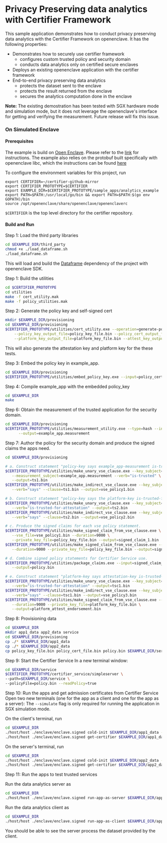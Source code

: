 
# Privacy Preserving data analytics with Certifier Framework 

This sample application demonstrates how to conduct privacy preserving data analytics with 
the Certifier Framework on openenclave. It has the following properties: 
* Demonstrates how to securely use certifier framework  
   * configures custom trusted policy and security domain
   * conducts data analytics only on certified secure enclaves  
* Deploys an existing openenclave application with the certifier framework
* End-to-end privacy preserving data analytics 
   * protects the dataset sent to the enclave
   * protects the result returned from the enclave
   * secures the analytics computation done in the enclave

**Note:** 
The existing demostration has been tested with SGX hardware mode and simulation mode, but it 
does not leverage the openenclave's interface for getting and verifying the measurement.
Future release will fix this issue.  

### On Simulated Enclave 

#### Prerequisites 
The example is build on [Open Enclave](https://github.com/openenclave/openenclave). 
Please refer to the [link](https://github.com/openenclave/openenclave/tree/master/docs/GettingStartedDocs#hardware-drivers)
 for instructions. The example also relies on the protobuf built specifically with 
 openenclave libc, which the instructions can be found [here](../../openenclave_test/instructions.txt)

To configure the environment variables for this project, run 
```
export CERTIFIER=~/certifier-github-mirror
export CERTIFIER_PROTOTYPE=$CERTIFIER
export EXAMPLE_DIR=$CERTIFIER_PROTOTYPE/sample_apps/analytics_example
export PATH=$PATH:/usr/local/go/bin && export PATH=$PATH:$(go env GOPATH)/bin
source /opt/openenclave/share/openenclave/openenclaverc
```
`$CERTIFIER` is the top level directory for the certifier repository.

#### Build and Run

Step 1: Load the third party libraries 
```bash
cd $EXAMPLE_DIR/third_party
chmod +x ./load_dataframe.sh
./load_dataframe.sh
```
This will load and build the [Dataframe](https://github.com/hosseinmoein/DataFrame)
dependency of the project with openenclave SDK.

Step 1: Build the utilities
```bash
cd $CERTIFIER_PROTOTYPE
cd utilities
make -f cert_utility.mak
make -f policy_utilities.mak
```


Step 2: Generate the policy key and self-signed cert
```bash
mkdir $EXAMPLE_DIR/provisioning
cd $EXAMPLE_DIR/provisioning
$CERTIFIER_PROTOTYPE/utilities/cert_utility.exe --operation=generate-policy-key-and-test-keys \
    --policy_key_output_file=policy_key_file.bin --policy_cert_output_file=policy_cert_file.bin \
    --platform_key_output_file=platform_key_file.bin --attest_key_output_file=attest_key_file.bin
```
This will also generate the attestation key and platform key for the these tests.

Step 3: Embed the policy key in example_app.
```bash
cd $EXAMPLE_DIR/provisioning
$CERTIFIER_PROTOTYPE/utilities/embed_policy_key.exe --input=policy_cert_file.bin --output=../policy_key.cc
```

Step 4: Compile example_app with the embedded policy_key
```bash
cd $EXAMPLE_DIR
make
```

Step 6: Obtain the measurement of the trusted application for the security domain.
```bash
cd $EXAMPLE_DIR/provisioning
$CERTIFIER_PROTOTYPE/utilities/measurement_utility.exe --type=hash --input=../enclave/enclave.signed \
      --output=example_app.measurement
```

Step 7: Author the policy for the security domain and produce the signed claims the apps need.
```bash
cd $EXAMPLE_DIR/provisioning

# a. Construct statement "policy-key says example_app-measurement is-trusted"
$CERTIFIER_PROTOTYPE/utilities/make_unary_vse_clause.exe --key_subject="" \
   --measurement_subject=example_app.measurement --verb="is-trusted" \
   --output=ts1.bin
$CERTIFIER_PROTOTYPE/utilities/make_indirect_vse_clause.exe --key_subject=policy_key_file.bin \
   --verb="says" --clause=ts1.bin --output=vse_policy1.bin

# b. Construct statement "policy-key says the platform-key is-trusted-for-attestation"
$CERTIFIER_PROTOTYPE/utilities/make_unary_vse_clause.exe --key_subject=platform_key_file.bin \
   --verb="is-trusted-for-attestation" --output=ts2.bin
$CERTIFIER_PROTOTYPE/utilities/make_indirect_vse_clause.exe --key_subject=policy_key_file.bin \
   --verb="says" --clause=ts2.bin --output=vse_policy2.bin

# c. Produce the signed claims for each vse policy statement.
$CERTIFIER_PROTOTYPE/utilities/make_signed_claim_from_vse_clause.exe \
   --vse_file=vse_policy1.bin --duration=9000 \
   --private_key_file=policy_key_file.bin --output=signed_claim_1.bin
$CERTIFIER_PROTOTYPE/utilities/make_signed_claim_from_vse_clause.exe --vse_file=vse_policy2.bin \
   --duration=9000 --private_key_file=policy_key_file.bin --output=signed_claim_2.bin

# d. Combine signed policy statements for Certifier Service use.
$CERTIFIER_PROTOTYPE/utilities/package_claims.exe --input=signed_claim_1.bin,signed_claim_2.bin\
   --output=policy.bin

# e. Construct statement "platform-key says attestation-key is-trusted-for-attestation" and sign it
$CERTIFIER_PROTOTYPE/utilities/make_unary_vse_clause.exe --key_subject=attest_key_file.bin \
   --verb="is-trusted-for-attestation" --output=tsc1.bin
$CERTIFIER_PROTOTYPE/utilities/make_indirect_vse_clause.exe --key_subject=platform_key_file.bin \
   --verb="says" --clause=tsc1.bin --output=vse_policy3.bin
$CERTIFIER_PROTOTYPE/utilities/make_signed_claim_from_vse_clause.exe --vse_file=vse_policy3.bin \
   --duration=9000 --private_key_file=platform_key_file.bin \
   --output=platform_attest_endorsement.bin
```

Step 8: Provisioning data 
```bash
cd $EXAMPLE_DIR
mkdir app1_data app2_data service
cd $EXAMPLE_DIR/provisioning
cp ./* $EXAMPLE_DIR/app1_data
cp ./* $EXAMPLE_DIR/app2_data
cp policy_key_file.bin policy_cert_file.bin policy.bin $EXAMPLE_DIR/service
```

Step 9: Start the Certifier Service
  In a new terminal window:
```bash
cd $EXAMPLE_DIR/service
$CERTIFIER_PROTOTYPE/certifier_service/simpleserver \
--path=$EXAMPLE_DIR/service \
--policyFile=policy.bin --readPolicy=true
```

Step 10:  Run the apps and get admission certificates from Certifier Service
  Open two new terminals (one for the app as a client and one for the app as a server):
The `--simulate` flag is only required for running the application in SGX simulation mode.

On the client's terminal, run 
```bash
cd $EXAMPLE_DIR
./host/host ./enclave/enclave.signed cold-init $EXAMPLE_DIR/app1_data --simulate
./host/host ./enclave/enclave.signed get-certifier $EXAMPLE_DIR/app1_data --simulate
```

On the server's terminal, run 
```bash
cd $EXAMPLE_DIR
./host/host ./enclave/enclave.signed cold-init $EXAMPLE_DIR/app2_data --simulate
./host/host ./enclave/enclave.signed get-certifier $EXAMPLE_DIR/app2_data/ --simulate
```

Step 11:  Run the apps to test trusted services

Run the data analytics server as 
```bash
cd $EXAMPLE_DIR
./host/host ./enclave/enclave.signed run-app-as-server $EXAMPLE_DIR/app1_data --simulate
```
Run the data analytics client as 
```bash
cd $EXAMPLE_DIR
./host/host ./enclave/enclave.signed run-app-as-client $EXAMPLE_DIR/app1_data --simulate
```
You should be able to see the server process the dataset provided by the client. 

